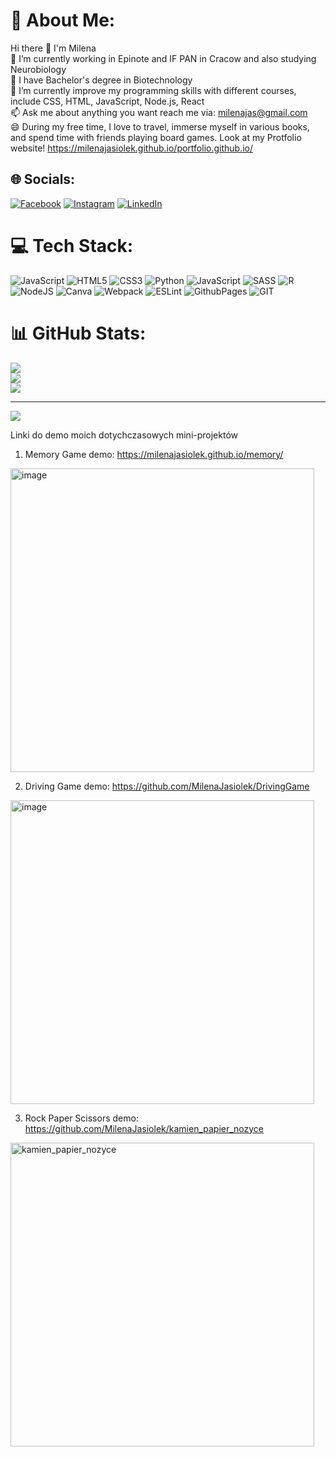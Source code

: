# 💫 About Me:
Hi there 👋 I'm Milena<br>🔭 I’m currently working in Epinote and IF PAN in Cracow and also studying Neurobiology<br>🌱 I have Bachelor's degree in Biotechnology<br>🌱 I’m currently improve my programming skills with different courses, include CSS, HTML, JavaScript, Node.js, React<br>📫 Ask me about anything you want reach me via: milenajas@gmail.com<br>😄 During my free time, I love to travel, immerse myself in various books, and spend time with friends playing board games.
Look at my Protfolio website! https://milenajasiolek.github.io/portfolio.github.io/

## 🌐 Socials:
[![Facebook](https://img.shields.io/badge/Facebook-%231877F2.svg?logo=Facebook&logoColor=white)](https://www.facebook.com/profile.php?id=100009928565405) [![Instagram](https://img.shields.io/badge/Instagram-%23E4405F.svg?logo=Instagram&logoColor=white)](https://www.instagram.com/lenitsen06/) [![LinkedIn](https://img.shields.io/badge/LinkedIn-%230077B5.svg?logo=linkedin&logoColor=white)](https://www.linkedin.com/in/milena-jasio%C5%82ek-923706169/) 

# 💻 Tech Stack:
![JavaScript](https://img.shields.io/badge/javascript-%23323330.svg?style=for-the-badge&logo=javascript&logoColor=%23F7DF1E) ![HTML5](https://img.shields.io/badge/html5-%23E34F26.svg?style=for-the-badge&logo=html5&logoColor=white) ![CSS3](https://img.shields.io/badge/css3-%231572B6.svg?style=for-the-badge&logo=css3&logoColor=white) ![Python](https://img.shields.io/badge/python-3670A0?style=for-the-badge&logo=python&logoColor=ffdd54) ![JavaScript](https://img.shields.io/badge/javascript-%23323330.svg?style=for-the-badge&logo=javascript&logoColor=%23F7DF1E) ![SASS](https://img.shields.io/badge/SASS-hotpink.svg?style=for-the-badge&logo=SASS&logoColor=white) ![R](https://img.shields.io/badge/r-%23276DC3.svg?style=for-the-badge&logo=r&logoColor=white) ![NodeJS](https://img.shields.io/badge/node.js-6DA55F?style=for-the-badge&logo=node.js&logoColor=white) ![Canva](https://img.shields.io/badge/Canva-%2300C4CC.svg?style=for-the-badge&logo=Canva&logoColor=white) ![Webpack](https://img.shields.io/badge/webpack-%238DD6F9.svg?style=for-the-badge&logo=webpack&logoColor=black) ![ESLint](https://img.shields.io/badge/ESLint-4B3263?style=for-the-badge&logo=eslint&logoColor=white) ![GithubPages](https://img.shields.io/badge/github%20pages-121013?style=for-the-badge&logo=github&logoColor=white) ![GIT](https://img.shields.io/badge/Git-fc6d26?style=for-the-badge&logo=git&logoColor=white)
# 📊 GitHub Stats:
![](https://github-readme-stats.vercel.app/api?username=MilenaJasiolek&theme=radical&hide_border=true&include_all_commits=false&count_private=false)<br/>
![](https://github-readme-streak-stats.herokuapp.com/?user=MilenaJasiolek&theme=radical&hide_border=true)<br/>
![](https://github-readme-stats.vercel.app/api/top-langs/?username=MilenaJasiolek&theme=radical&hide_border=true&include_all_commits=false&count_private=false&layout=compact)

---
[![](https://visitcount.itsvg.in/api?id=MilenaJasiolek&icon=3&color=5)](https://visitcount.itsvg.in)

<!-- Proudly created with GPRM ( https://gprm.itsvg.in ) -->

Linki do demo moich dotychczasowych mini-projektów

1. Memory Game
demo: https://milenajasiolek.github.io/memory/
<img width="486" alt="image" src="https://github.com/MilenaJasiolek/MilenaJasiolek/assets/125980721/3fbc50ee-632c-469d-823c-55271e5390d9">

2. Driving Game
demo: https://github.com/MilenaJasiolek/DrivingGame
<img width="486" alt="image" src="https://github.com/MilenaJasiolek/MilenaJasiolek/assets/125980721/56da196a-f3da-45ac-94a7-8049714cfda3">

3. Rock Paper Scissors
demo: https://github.com/MilenaJasiolek/kamien_papier_nozyce
<img width="486" alt="kamien_papier_nozyce" src="https://github.com/MilenaJasiolek/MilenaJasiolek/assets/125980721/b56902ae-7468-47c5-8a65-586021612318">

